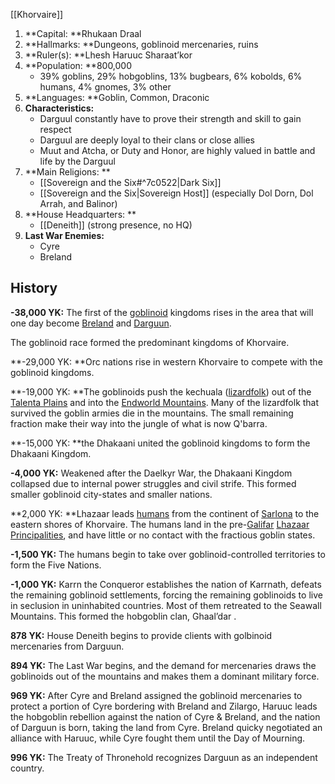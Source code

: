 [[Khorvaire]]
1. **Capital: **Rhukaan Draal
2. **Hallmarks: **Dungeons, goblinoid mercenaries, ruins
3. **Ruler(s): **Lhesh Haruuc Sharaat’kor
4. **Population: **800,000
    - 39% goblins, 29% hobgoblins, 13% bugbears, 6% kobolds, 6% humans, 4% gnomes, 3% other
5. **Languages: **Goblin, Common, Draconic
6. **Characteristics:**
    - Darguul constantly have to prove their strength and skill to gain respect
    - Darguul are deeply loyal to their clans or close allies
    - Muut and Atcha, or Duty and Honor, are highly valued in battle and life by the Darguul
7. **Main Religions: **
    - [[Sovereign and the Six#^7c0522|Dark Six]]
    - [[Sovereign and the Six|Sovereign Host]] (especially Dol Dorn, Dol Arrah, and Balinor)
8. **House Headquarters: **
    - [[Deneith]] (strong presence, no HQ)
9. **Last War Enemies:**
    - Cyre
    - Breland

## History

   **-38,000 YK:** The first of the [goblinoid](https://eberron.fandom.com/wiki/Goblinoids) kingdoms rises in the area that will one day become [Breland](https://eberron.fandom.com/wiki/Breland) and [Darguun](https://eberron.fandom.com/wiki/Darguun).


   The goblinoid race formed the predominant kingdoms of Khorvaire. 


   **-29,000 YK: **Orc nations rise in western Khorvaire to compete with the goblinoid kingdoms.


   **-19,000 YK: **The goblinoids push the kechuala ([lizardfolk](https://eberron.fandom.com/wiki/Lizardfolk)) out of the [Talenta Plains](https://eberron.fandom.com/wiki/Talenta_Plains) and into the [Endworld Mountains](https://eberron.fandom.com/wiki/Endworld_Mountains). Many of the lizardfolk that survived the goblin armies die in the mountains. The small remaining fraction make their way into the jungle of what is now Q'barra.


   **-15,000 YK: **the Dhakaani united the goblinoid kingdoms to form the Dhakaani Kingdom. 


   **-4,000 YK:** Weakened after the Daelkyr War, the Dhakaani Kingdom collapsed due to internal power struggles and civil strife. This formed smaller goblinoid city-states and smaller nations.


   **2,000 YK: **Lhazaar leads [humans](https://eberron.fandom.com/wiki/Humans) from the continent of [Sarlona](https://eberron.fandom.com/wiki/Sarlona) to the eastern shores of Khorvaire. The humans land in the pre-[Galifar](https://eberron.fandom.com/wiki/Galifar) [Lhazaar Principalities](https://eberron.fandom.com/wiki/Lhazaar_Principalities), and have little or no contact with the fractious goblin states.


   **-1,500 YK:** The humans begin to take over goblinoid-controlled territories to form the Five Nations.


   **-1,000 YK:** Karrn the Conqueror establishes the nation of Karrnath, defeats the remaining goblinoid settlements, forcing the remaining goblinoids to live in seclusion in uninhabited countries. Most of them retreated to the Seawall Mountains. This formed the hobgoblin clan, Ghaal’dar .


   **878 YK:** House Deneith begins to provide clients with golbinoid mercenaries from Darguun.


   **894 YK:** The Last War begins, and the demand for mercenaries draws the goblinoids out of the mountains and makes them a dominant military force.


   **969 YK:** After Cyre and Breland assigned the goblinoid mercenaries to protect a portion of Cyre bordering with Breland and Zilargo, Haruuc leads the hobgoblin rebellion against the nation of Cyre & Breland, and the nation of Darguun is born, taking the land from Cyre. Breland quicky negotiated an alliance with Haruuc, while Cyre fought them until the Day of Mourning.


   **996 YK:** The Treaty of Thronehold recognizes Darguun as an independent country.
